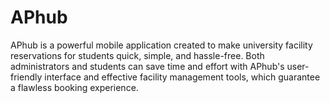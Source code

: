 # APhub
APhub is a powerful mobile application created to make university facility reservations for students quick, simple, and hassle-free. Both administrators and students can save time and effort with APhub's user-friendly interface and effective facility management tools, which guarantee a flawless booking experience.
